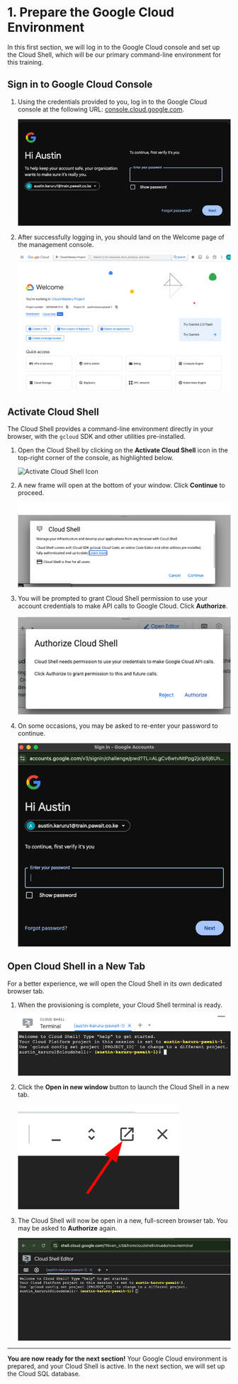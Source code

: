 # 1. Prepare the Google Cloud Environment

In this first section, we will log in to the Google Cloud console and set up the Cloud Shell, which will be our primary command-line environment for this training.

## Sign in to Google Cloud Console

1.  Using the credentials provided to you, log in to the Google Cloud console at the following URL: [console.cloud.google.com](https://console.cloud.google.com).

    ![Google Cloud Login Page](assets/images/gcp_login_page.png)

2.  After successfully logging in, you should land on the Welcome page of the management console.

    ![GCP Welcome Page](assets/images/gcp_welcome_page.png)

## Activate Cloud Shell

The Cloud Shell provides a command-line environment directly in your browser, with the `gcloud` SDK and other utilities pre-installed.

1.  Open the Cloud Shell by clicking on the **Activate Cloud Shell** icon in the top-right corner of the console, as highlighted below.

    ![Activate Cloud Shell Icon](assets/images/gcp_cloud_shell_icon.png)

2.  A new frame will open at the bottom of your window. Click **Continue** to proceed.

    ![Click Continue for Cloud Shell](assets/images/cloud_shell_continue.png)

3.  You will be prompted to grant Cloud Shell permission to use your account credentials to make API calls to Google Cloud. Click **Authorize**.

    ![Authorize Cloud Shell](assets/images/cloud_shell_authorize.png)

4.  On some occasions, you may be asked to re-enter your password to continue.

    ![Re-authenticate for Cloud Shell](assets/images/gcp_reauth_password.png)

## Open Cloud Shell in a New Tab

For a better experience, we will open the Cloud Shell in its own dedicated browser tab.

1.  When the provisioning is complete, your Cloud Shell terminal is ready.

    ![Cloud Shell Terminal Ready](assets/images/cloud_shell_terminal_ready.png)

2.  Click the **Open in new window** button to launch the Cloud Shell in a new tab.

    ![Open in New Window](assets/images/cloud_shell_open_in_new_window.png)

3.  The Cloud Shell will now be open in a new, full-screen browser tab. You may be asked to **Authorize** again.

    ![Cloud Shell in New Tab](assets/images/cloud_shell_new_tab.png)

---

**You are now ready for the next section!** Your Google Cloud environment is prepared, and your Cloud Shell is active. In the next section, we will set up the Cloud SQL database.